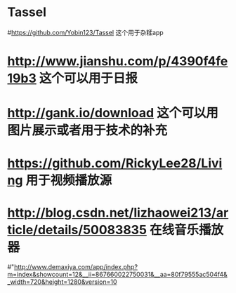 # Tassel
#https://github.com/Yobin123/Tassel 这个用于杂糅app

 # http://www.jianshu.com/p/4390f4fe19b3 这个可以用于日报  
 # http://gank.io/download  这个可以用图片展示或者用于技术的补充
 # https://github.com/RickyLee28/Living 用于视频播放源
 # http://blog.csdn.net/lizhaowei213/article/details/50083835 在线音乐播放器



  #"http://www.demaxiya.com/app/index.php?m=index&showcount=12&__ii=867660022750031&__aa=80f79555ac504f4&_width=720&height=1280&version=10
